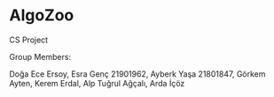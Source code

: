 # AlgoZoo
 CS Project

 Group Members:
 
 Doğa Ece Ersoy, 
 Esra Genç 21901962, 
 Ayberk Yaşa 21801847, 
 Görkem Ayten, 
 Kerem Erdal, 
 Alp Tuğrul Ağçalı, 
 Arda İçöz
